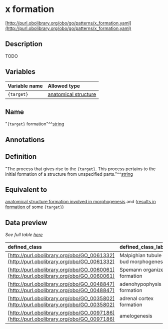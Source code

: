 # x formation

[http://purl.obolibrary.org/obo/go/patterns/x_formation.yaml](http://purl.obolibrary.org/obo/go/patterns/x_formation.yaml)

## Description

TODO




## Variables

| Variable name | Allowed type |
|:--------------|:-------------|
| `{target}` | [anatomical structure](http://purl.obolibrary.org/obo/UBERON_0000061) |

## Name

"`{target}` formation"^^[string](http://www.w3.org/2001/XMLSchema#string)

## Annotations



## Definition

"The process that gives rise to the `{target}`. This process pertains to the initial formation of a structure from unspecified parts."^^[string](http://www.w3.org/2001/XMLSchema#string)

## Equivalent to

[anatomical structure formation involved in morphogenesis](http://purl.obolibrary.org/obo/GO_0048646)  and ([results in formation of](http://purl.obolibrary.org/obo/RO_0002297) some `{target}`)







## Data preview

*See full table [here](https://github.com/geneontology/go-ontology/tree/master/src/design_patterns/x_formation.tsv)*

| defined_class | defined_class_label | target | target_label |
|:--|:--|:--|:--|
| [http://purl.obolibrary.org/obo/GO_0061332](http://purl.obolibrary.org/obo/GO_0061332) | Malpighian tubule bud morphogenesis | [http://purl.obolibrary.org/obo/UBERON_0001054](http://purl.obolibrary.org/obo/UBERON_0001054) | Malpighian tubule |
| [http://purl.obolibrary.org/obo/GO_0060061](http://purl.obolibrary.org/obo/GO_0060061) | Spemann organizer formation | [http://purl.obolibrary.org/obo/UBERON_0003062](http://purl.obolibrary.org/obo/UBERON_0003062) | primitive knot |
| [http://purl.obolibrary.org/obo/GO_0048847](http://purl.obolibrary.org/obo/GO_0048847) | adenohypophysis formation | [http://purl.obolibrary.org/obo/UBERON_0002196](http://purl.obolibrary.org/obo/UBERON_0002196) | adenohypophysis |
| [http://purl.obolibrary.org/obo/GO_0035802](http://purl.obolibrary.org/obo/GO_0035802) | adrenal cortex formation | [http://purl.obolibrary.org/obo/UBERON_0001235](http://purl.obolibrary.org/obo/UBERON_0001235) | adrenal cortex |
| [http://purl.obolibrary.org/obo/GO_0097186](http://purl.obolibrary.org/obo/GO_0097186) | amelogenesis | [http://purl.obolibrary.org/obo/UBERON_0001752](http://purl.obolibrary.org/obo/UBERON_0001752) | enamel |

